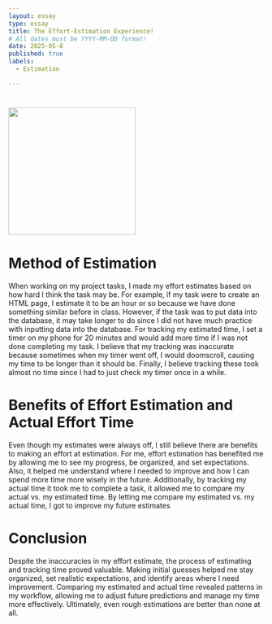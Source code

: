 ```yaml
---
layout: essay
type: essay
title: The Effort-Estimation Experience!
# All dates must be YYYY-MM-DD format!
date: 2025-05-8
published: true
labels:
  - Estimation

---
```

# <img width="250px"  src="/img/guess.jpeg" >
# Method of Estimation
When working on my project tasks, I made my effort estimates based on how hard I think the task may be. For example, if my task were to create an HTML page, I estimate it to be an hour or so because we have done something similar before in class. However, if the task was to put data into the database, it may take longer to do since I did not have much practice with inputting data into the database. For tracking my estimated time, I set a timer on my phone for 20 minutes and would add more time if I was not done completing my task. I believe that my tracking was inaccurate because sometimes when my timer went off, I would doomscroll, causing my time to be longer than it should be. Finally, I believe tracking these took almost no time since I had to just check my timer once in a while. 

# Benefits of Effort Estimation and Actual Effort Time
Even though my estimates were always off, I still believe there are benefits to making an effort at estimation. For me, effort estimation has benefited me by allowing me to see my progress, be organized, and set expectations. Also, it helped me understand where I needed to improve and how I can spend more time more wisely in the future. Additionally, by tracking my actual time it took me to complete a task, it allowed me to compare my actual vs. my estimated time. By letting me compare my estimated vs. my actual time, I got to improve my future estimates 

# Conclusion
Despite the inaccuracies in my effort estimate, the process of estimating and tracking time proved valuable. Making initial guesses helped me stay organized, set realistic expectations, and identify areas where I need improvement. Comparing my estimated and actual time revealed patterns in my workflow, allowing me to adjust future predictions and manage my time more effectively. Ultimately, even rough estimations are better than none at all. 
